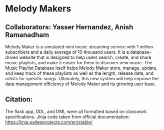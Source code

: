 # Melody Makers
## Collaborators: Yasser Hernandez, Anish Ramanadham

Melody Maker is a simulated mini music streaming service with 1 million subscribers and a daily average of 10 thousand users. It is a database-driven website that is designed to help users search, create, and share music playlists, and make it easier for them to discover new music. The Music Playlist Database itself helps Melody Maker store, manage, update, and keep track of these playlists as well as the length, release date, and artists for specific songs. Ultimately, this new system will help improve the data management efficiency of Melody Maker and its growing user base.

## Citation: 
The flask app, DDL, and DML were all formatted based on classwork specifications. 
Jinja code taken from official documentation: https://jinja.palletsprojects.com/en/stable/
